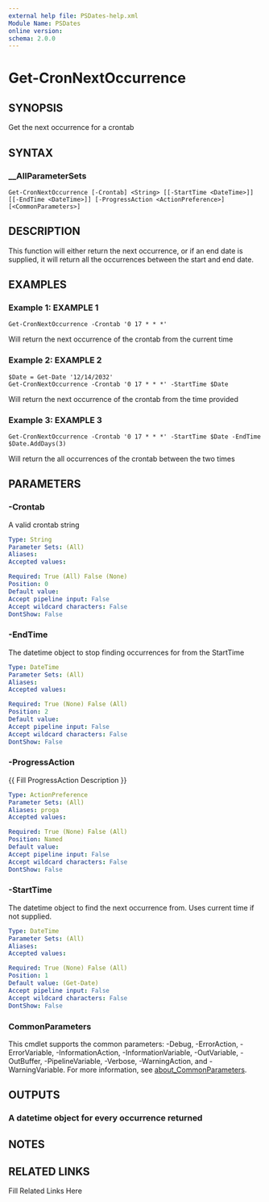 ```yaml
---
external help file: PSDates-help.xml
Module Name: PSDates
online version: 
schema: 2.0.0
---
```


# Get-CronNextOccurrence

## SYNOPSIS

Get the next occurrence for a crontab

## SYNTAX

### __AllParameterSets

```
Get-CronNextOccurrence [-Crontab] <String> [[-StartTime <DateTime>]] [[-EndTime <DateTime>]] [-ProgressAction <ActionPreference>] [<CommonParameters>]
```

## DESCRIPTION

This function will either return the next occurrence, or if an end date is supplied, it will return
all the occurrences between the start and end date.


## EXAMPLES

### Example 1: EXAMPLE 1

```
Get-CronNextOccurrence -Crontab '0 17 * * *'
```

Will return the next occurrence of the crontab from the current time





### Example 2: EXAMPLE 2

```
$Date = Get-Date '12/14/2032'
Get-CronNextOccurrence -Crontab '0 17 * * *' -StartTime $Date
```

Will return the next occurrence of the crontab from the time provided





### Example 3: EXAMPLE 3

```
Get-CronNextOccurrence -Crontab '0 17 * * *' -StartTime $Date -EndTime $Date.AddDays(3)
```

Will return the all occurrences of the crontab between the two times






## PARAMETERS

### -Crontab

A valid crontab string

```yaml
Type: String
Parameter Sets: (All)
Aliases: 
Accepted values: 

Required: True (All) False (None)
Position: 0
Default value: 
Accept pipeline input: False
Accept wildcard characters: False
DontShow: False
```

### -EndTime

The datetime object to stop finding occurrences for from the StartTime

```yaml
Type: DateTime
Parameter Sets: (All)
Aliases: 
Accepted values: 

Required: True (None) False (All)
Position: 2
Default value: 
Accept pipeline input: False
Accept wildcard characters: False
DontShow: False
```

### -ProgressAction

{{ Fill ProgressAction Description }}

```yaml
Type: ActionPreference
Parameter Sets: (All)
Aliases: proga
Accepted values: 

Required: True (None) False (All)
Position: Named
Default value: 
Accept pipeline input: False
Accept wildcard characters: False
DontShow: False
```

### -StartTime

The datetime object to find the next occurrence from.
Uses current time if not supplied.

```yaml
Type: DateTime
Parameter Sets: (All)
Aliases: 
Accepted values: 

Required: True (None) False (All)
Position: 1
Default value: (Get-Date)
Accept pipeline input: False
Accept wildcard characters: False
DontShow: False
```


### CommonParameters

This cmdlet supports the common parameters: -Debug, -ErrorAction, -ErrorVariable, -InformationAction, -InformationVariable, -OutVariable, -OutBuffer, -PipelineVariable, -Verbose, -WarningAction, and -WarningVariable. For more information, see [about_CommonParameters](http://go.microsoft.com/fwlink/?LinkID=113216).

## OUTPUTS

### A datetime object for every occurrence returned


## NOTES



## RELATED LINKS

Fill Related Links Here

